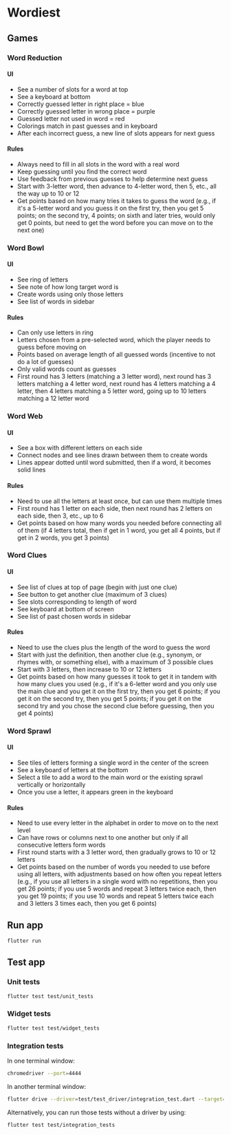 # Wordiest

## Games

### Word Reduction

#### UI

- See a number of slots for a word at top
- See a keyboard at bottom
- Correctly guessed letter in right place = blue
- Correctly guessed letter in wrong place = purple
- Guessed letter not used in word = red
- Colorings match in past guesses and in keyboard
- After each incorrect guess, a new line of slots appears for next guess

#### Rules

- Always need to fill in all slots in the word with a real word
- Keep guessing until you find the correct word
- Use feedback from previous guesses to help determine next guess
- Start with 3-letter word, then advance to 4-letter word, then 5, etc., all the way up to 10 or 12
- Get points based on how many tries it takes to guess the word (e.g., if it's a 5-letter word and you guess it on the first try, then you get 5 points; on the second try, 4 points; on sixth and later tries, would only get 0 points, but need to get the word before you can move on to the next one)

### Word Bowl

#### UI

- See ring of letters
- See note of how long target word is
- Create words using only those letters
- See list of words in sidebar

#### Rules

- Can only use letters in ring
- Letters chosen from a pre-selected word, which the player needs to guess before moving on
- Points based on average length of all guessed words (incentive to not do a lot of guesses)
- Only valid words count as guesses
- First round has 3 letters (matching a 3 letter word), next round has 3 letters matching a 4 letter word, next round has 4 letters matching a 4 letter, then 4 letters matching a 5 letter word, going up to 10 letters matching a 12 letter word

### Word Web

#### UI

- See a box with different letters on each side
- Connect nodes and see lines drawn between them to create words
- Lines appear dotted until word submitted, then if a word, it becomes solid lines

#### Rules

- Need to use all the letters at least once, but can use them multiple times
- First round has 1 letter on each side, then next round has 2 letters on each side, then 3, etc., up to 6
- Get points based on how many words you needed before connecting all of them (if 4 letters total, then if get in 1 word, you get all 4 points, but if get in 2 words, you get 3 points)

### Word Clues

#### UI

- See list of clues at top of page (begin with just one clue)
- See button to get another clue (maximum of 3 clues)
- See slots corresponding to length of word
- See keyboard at bottom of screen
- See list of past chosen words in sidebar

#### Rules

- Need to use the clues plus the length of the word to guess the word
- Start with just the definition, then another clue (e.g., synonym, or rhymes with, or something else), with a maximum of 3 possible clues
- Start with 3 letters, then increase to 10 or 12 letters
- Get points based on how many guesses it took to get it in tandem with how many clues you used (e.g., if it's a 6-letter word and you only use the main clue and you get it on the first try, then you get 6 points; if you get it on the second try, then you get 5 points; if you get it on the second try and you chose the second clue before guessing, then you get 4 points)

### Word Sprawl

#### UI

- See tiles of letters forming a single word in the center of the screen
- See a keyboard of letters at the bottom
- Select a tile to add a word to the main word or the existing sprawl vertically or horizontally
- Once you use a letter, it appears green in the keyboard

#### Rules

- Need to use every letter in the alphabet in order to move on to the next level
- Can have rows or columns next to one another but only if all consecutive letters form words
- First round starts with a 3 letter word, then gradually grows to 10 or 12 letters
- Get points based on the number of words you needed to use before using all letters, with adjustments based on how often you repeat letters (e.g., if you use all letters in a single word with no repetitions, then you get 26 points; if you use 5 words and repeat 3 letters twice each, then you get 19 points; if you use 10 words and repeat 5 letters twice each and 3 letters 3 times each, then you get 6 points)

## Run app

```bash
flutter run
```

## Test app

### Unit tests

```bash
flutter test test/unit_tests
```

### Widget tests

```bash
flutter test test/widget_tests
```

### Integration tests

In one terminal window:

```bash
chromedriver --port=4444
```

In another terminal window:

```bash
flutter drive --driver=test/test_driver/integration_test.dart --target=test/integration_tests -d web-server --browser-name=chrome --headless
```

Alternatively, you can run those tests without a driver by using:

```bash
flutter test test/integration_tests
```
